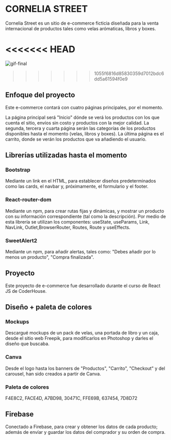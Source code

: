# CORNELIA STREET

Cornelia Street es un sitio de e-commerce ficticia diseñada para la venta internacional de productos tales como velas arómaticas, libros y boxes. 

<<<<<<< HEAD
=======
![gif-final](https://user-images.githubusercontent.com/104269045/196240452-b350f55b-6a20-4c84-be76-55b3fb0c8845.gif)


>>>>>>> 1055f6816d85830359d7012bdc6dd5a61594f0e9
## Enfoque del proyecto 

Este e-commerce contará con cuatro páginas principales, por el momento. 

La página principal será "Inicio" dónde se verá los productos con los que cuenta el sitio, envíos sin costo y productos con la mejor calidad. La segunda, tercera y cuarta página serán las categorías de los productos disponibles hasta el momento (velas, libros y boxes). La última página es el carrito, donde se verán los productos que va añadiendo el usuario. 

## Librerías utilizadas hasta el momento 

### Bootstrap

Mediante un link en el HTML, para establecer diseños predeterminados como las cards, el navbar y, próximamente, el formulario y el footer. 

### React-router-dom

Mediante un npm, para crear rutas fijas y dinámicas, y mostrar un producto con su información correspondiente (tal como la descripción). Por medio de esta librería se utilizan los componentes: useState, useParams, Link, NavLink, Outlet,BrowserRouter, Routes, Route y useEffects. 

### SweetAlert2

Mediante un npm, para añadir alertas, tales como: "Debes añadir por lo menos un producto", "Compra finalizada". 

## Proyecto 

Este proyecto de e-commerce fue desarrollado durante el curso de React JS de CoderHouse. 

## Diseño + paleta de colores 

### Mockups 

Descargué mockups de un pack de velas, una portada de libro y un caja, desde el sitio web Freepik, para modificarlos en Photoshop y darles el diseño que buscaba. 

### Canva

Desde el logo hasta los banners de "Productos", "Carrito", "Checkout" y del carousel, han sido creados a partir de Canva. 

### Paleta de colores

F4E8C2, FACE4D, A7BD98, 30471C, FFE69B, 637454, 7D8D72

## Firebase 

Conectado a Firebase, para crear y obtener los datos de cada producto; además de envíar y guardar los datos del comprador y su orden de compra. 
